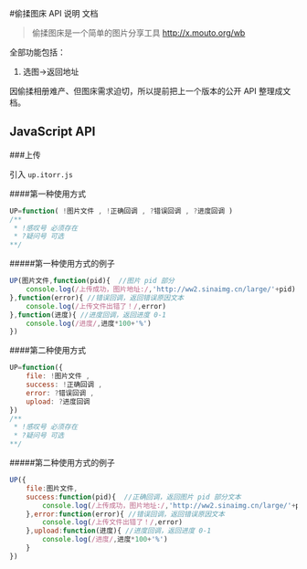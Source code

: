 #偷揉图床 API 说明 文档

>偷揉图床是一个简单的图片分享工具
>http://x.mouto.org/wb


全部功能包括：
 1. 选图->返回地址

因偷揉相册难产、但图床需求迫切，所以提前把上一个版本的公开 API 整理成文档。


## JavaScript API

###上传

引入  `up.itorr.js` 

####第一种使用方式
```javascript
UP=function( !图片文件 , !正确回调 , ?错误回调 , ?进度回调 )
/**
 * !感叹号 必须存在
 * ?疑问号 可选
**/
```
#####第一种使用方式的例子
```javascript
UP(图片文件,function(pid){  //图片 pid 部分
	console.log(/上传成功，图片地址:/,'http://ww2.sinaimg.cn/large/'+pid)
},function(error){ //错误回调，返回错误原因文本
	console.log(/上传文件出错了！/,error)
},function(进度){ //进度回调，返回进度 0-1
	console.log(/进度/,进度*100+'%')
})
```
####第二种使用方式
```javascript
UP=function({
	file: !图片文件 ,
	success: !正确回调 ,
	error: ?错误回调 ,
	upload: ?进度回调 
})
/**
 * !感叹号 必须存在
 * ?疑问号 可选
**/
```
#####第二种使用方式的例子
```javascript
UP({
	file:图片文件,
	success:function(pid){  //正确回调，返回图片 pid 部分文本
		console.log(/上传成功，图片地址:/,'http://ww2.sinaimg.cn/large/'+pid)
	},error:function(error){ //错误回调，返回错误原因文本
		console.log(/上传文件出错了！/,error)
	},upload:function(进度){ //进度回调，返回进度 0-1
		console.log(/进度/,进度*100+'%')
	}
})
```

